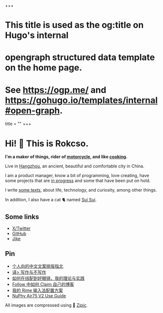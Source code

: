 +++
# This title is used as the og:title on Hugo's internal
# opengraph structured data template on the home page.
# See https://ogp.me/ and https://gohugo.io/templates/internal#open-graph.
title = ""
+++

# Hi! 👋 This is Rokcso.

**I'm a maker of things, rider of [motorcycle](https://www.honda.co.jp/CROSSCUB/), and like [cooking](/t/cooking/).**

Live in [Hangzhou](https://zh.wikipedia.org/wiki/%E6%9D%AD%E5%B7%9E%E5%B8%82), an ancient, beautiful and comfortable city in China.

I am a product manager, know a bit of programming, love creating, have some projects that are [in progress](/now) and some that have been put on hold.

I write [some texts](/blog), about life, technology, and curiosity, among other things.

In addition, I also have a cat 🐈 named [Sui Sui](/p/suisui).

## Some links

- [X/Twitter](https://x.com/rokcso/)
- [GitHub](https://github.com/rokcso/)
- [Jike](https://okjk.co/RqK5zW)

## Pin

- [个人向的中文文案排版指北](/p/chinese-copywriting-guidelines/)
- [译> 写作与不写作](/p/writes-and-write-nots/)
- [如何在线配到好眼镜，我的理论与实践](/p/buy-glasses-online/)
- [Follow 中如何 Claim 自己的博客](/p/follow-claim-feed/)
- [我的 Rime 输入法配置方案](/p/rime-setup/)
- [NuPhy Air75 V2 Use Guide](/p/nuphy-air75-v2-use-guide-en/)

All images are compressed using 🤝 [Zipic](https://rok.ink/zipic).